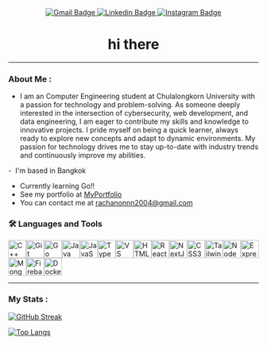 <div id="header" align="center">
<!--   <img src="https://media4.giphy.com/media/v1.Y2lkPTc5MGI3NjExcnV4cTN1NDB0eWlxYjByNTdwZGQ5OWsxejllcTQ2dWwzMDNkcjc2biZlcD12MV9pbnRlcm5hbF9naWZfYnlfaWQmY3Q9cw/BVBYObUCxuEUlohRSh/giphy.webp" width="100"/> -->
  <div id="badges">
      <a href="https://mail.google.com/mail/u/2/?fs=1&tf=cm&to=rachanonnn2004@gmail.com&su=Subject&body=Body+Text">
        <img src="https://img.shields.io/badge/Gmail-D14836?style=for-the-badge&logo=gmail&logoColor=white" alt="Gmail Badge"/>
      </a>
      <a href="https://www.linkedin.com/in/rachanon-sanprasit-56a434303/">
        <img src="https://img.shields.io/badge/LinkedIn-0077B5?style=for-the-badge&logo=linkedin&logoColor=white" alt="Linkedin Badge"/>
      </a>
      <a href="https://www.instagram.com/nackkyyss/">
        <img src="https://img.shields.io/badge/Instagram-E4405F?style=for-the-badge&logo=instagram&logoColor=white" alt="Instagram Badge"/>
      </a>
   </div>
   <img src="https://komarev.com/ghpvc/?username=rachanonnn&style=flat-square&color=blue" alt=""/>
   <h1>
      hi there
   </h1>
</div>

---

### About Me :

- I am an Computer Engineering student at Chulalongkorn University with a passion for technology and problem-solving. As someone deeply interested in the intersection of cybersecurity, web development, and data engineering, I am eager to contribute my skills and knowledge to innovative projects. I pride myself on being a quick learner, always ready to explore new concepts and adapt to dynamic environments. My passion for technology drives me to stay up-to-date with industry trends and continuously improve my abilities.

-  I'm based in Bangkok
-  Currently learning Go!!
-  See my portfolio at [MyPortfolio](http://https://portfolio-nextjs-rachanonnns-projects.vercel.app/)
-  You can contact me at [rachanonnn2004@gmail.com](mailto:rachanonnn2004@gmail.com)

### 🛠️ Languages and Tools

<p align="left">
<a href="https://docs.microsoft.com/en-us/cpp/?view=msvc-170" target="_blank" rel="noreferrer"><img src="https://raw.githubusercontent.com/danielcranney/readme-generator/main/public/icons/skills/cplusplus-colored.svg" width="36" height="36" alt="C++" /></a><a href="https://git-scm.com/" target="_blank" rel="noreferrer"><img src="https://raw.githubusercontent.com/danielcranney/readme-generator/main/public/icons/skills/git-colored.svg" width="36" height="36" alt="Git" /></a><a href="https://go.dev/doc/" target="_blank" rel="noreferrer"><img src="https://raw.githubusercontent.com/danielcranney/readme-generator/main/public/icons/skills/go-colored.svg" width="36" height="36" alt="Go" /></a><a href="https://www.oracle.com/java/" target="_blank" rel="noreferrer"><img src="https://raw.githubusercontent.com/danielcranney/readme-generator/main/public/icons/skills/java-colored.svg" width="36" height="36" alt="Java" /></a><a href="https://developer.mozilla.org/en-US/docs/Web/JavaScript" target="_blank" rel="noreferrer"><img src="https://raw.githubusercontent.com/danielcranney/readme-generator/main/public/icons/skills/javascript-colored.svg" width="36" height="36" alt="JavaScript" /></a><a href="https://www.typescriptlang.org/" target="_blank" rel="noreferrer"><img src="https://raw.githubusercontent.com/danielcranney/readme-generator/main/public/icons/skills/typescript-colored.svg" width="36" height="36" alt="TypeScript" /></a><a href="https://code.visualstudio.com/" target="_blank" rel="noreferrer"><img src="https://raw.githubusercontent.com/danielcranney/readme-generator/main/public/icons/skills/visualstudiocode.svg" width="36" height="36" alt="VS Code" /></a><a href="https://developer.mozilla.org/en-US/docs/Glossary/HTML5" target="_blank" rel="noreferrer"><img src="https://raw.githubusercontent.com/danielcranney/readme-generator/main/public/icons/skills/html5-colored.svg" width="36" height="36" alt="HTML5" /></a><a href="https://reactjs.org/" target="_blank" rel="noreferrer"><img src="https://raw.githubusercontent.com/danielcranney/readme-generator/main/public/icons/skills/react-colored.svg" width="36" height="36" alt="React" /></a><a href="https://nextjs.org/docs" target="_blank" rel="noreferrer"><img src="https://raw.githubusercontent.com/danielcranney/readme-generator/main/public/icons/skills/nextjs-colored.svg" width="36" height="36" alt="NextJs" /></a><a href="https://www.w3.org/TR/CSS/#css" target="_blank" rel="noreferrer"><img src="https://raw.githubusercontent.com/danielcranney/readme-generator/main/public/icons/skills/css3-colored.svg" width="36" height="36" alt="CSS3" /></a><a href="https://tailwindcss.com/" target="_blank" rel="noreferrer"><img src="https://raw.githubusercontent.com/danielcranney/readme-generator/main/public/icons/skills/tailwindcss-colored.svg" width="36" height="36" alt="TailwindCSS" /></a><a href="https://nodejs.org/en/" target="_blank" rel="noreferrer"><img src="https://raw.githubusercontent.com/danielcranney/readme-generator/main/public/icons/skills/nodejs-colored.svg" width="36" height="36" alt="NodeJS" /></a><a href="https://expressjs.com/" target="_blank" rel="noreferrer"><img src="https://raw.githubusercontent.com/danielcranney/readme-generator/main/public/icons/skills/express-colored.svg" width="36" height="36" alt="Express" /></a><a href="https://www.mongodb.com/" target="_blank" rel="noreferrer"><img src="https://raw.githubusercontent.com/danielcranney/readme-generator/main/public/icons/skills/mongodb-colored.svg" width="36" height="36" alt="MongoDB" /></a><a href="https://firebase.google.com/" target="_blank" rel="noreferrer"><img src="https://raw.githubusercontent.com/danielcranney/readme-generator/main/public/icons/skills/firebase-colored.svg" width="36" height="36" alt="Firebase" /></a><a href="https://www.docker.com/" target="_blank" rel="noreferrer"><img src="https://raw.githubusercontent.com/danielcranney/readme-generator/main/public/icons/skills/docker-colored.svg" width="36" height="36" alt="Docker" /></a>
</p>

---

### My Stats :

<a href="https://git.io/streak-stats"><img src="https://github-readme-streak-stats.herokuapp.com?user=rachanonnn&theme=dark" alt="GitHub Streak" /></a>

[![Top Langs](https://github-readme-stats.vercel.app/api/top-langs/?username=rachanonnn&layout=compact&theme=dark)](https://github.com/anuraghazra/github-readme-stats)
